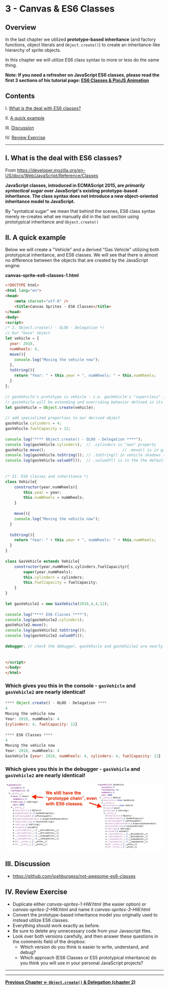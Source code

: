 # 3 - Canvas & ES6 Classes

## Overview
In the last chapter we utilized **prototype-based inheritance** (and factory functions,  object literals and `Object.create()`) to create an inheritance-like hierarchy of sprite objects.

In this chapter we will utilize ES6 class syntax to more or less do the same thing.

**Note: If you need a refresher on JavaScript ES6 classes, please read the first 3 sections of his tutorial page: [ES6 Classes & PixiJS Animation](pixi-js-2.md)**

## Contents
<!--- Local Navigation --->
I. [What is the deal with ES6 classes?](#section1)

II. [A quick example](#section2)

III. [Discussion](#section3)

IV. [Review Exercise](#section4)

<hr>

## I. <a id="section1">What is the deal with ES6 classes?

From https://developer.mozilla.org/en-US/docs/Web/JavaScript/Reference/Classes

**JavaScript classes, introduced in ECMAScript 2015, are *primarily syntactical sugar* over JavaScript's existing prototype-based inheritance. The class syntax does not introduce a new object-oriented inheritance model to JavaScript.**

By "syntatical sugar" we mean that behind the scenes, ES6 class syntax merely re-creates what we manually did in the last section using prototypical inheritance and `Object.create()`

## II. <a id="section2">A quick example
	
Below we will create a "Vehicle" and a derived "Gas Vehicle" utilizing both prototypical inheritance, and ES6 classes. We will see that there is almost no difference between the objects that are created by the JavaScript engine.
 
**canvas-sprite-es6-classes-1.html**

```html
<!DOCTYPE html>
<html lang="en">
<head>
	<meta charset="utf-8" />
	<title>Canvas Sprites - ES6 Classes</title>
</head>
<body>
<script>
/* I. Object.create() - OLOO - Delegation */
// Our "base" object
let vehicle = {
  year: 2018,
  numWheels: 4,
  move(){
    console.log("Moving the vehicle now");
  },
  toString(){
  	return "Year: " + this.year + ", numWheels: " + this.numWheels;
  }
};

// gasVehicle's prototype is vehicle - i.e. gasVehicle's "superclass" is vehicle
// gasVehicle will be extending and overriding behavior defined in its prototype objects
let gasVehicle = Object.create(vehicle);
	
// add specialized properties to our derived object
gasVehicle.cylinders = 4;
gasVehicle.fuelCapacity = 12;

console.log("**** Object.create() - OLOO - Delegation ****");
console.log(gasVehicle.cylinders); 	// .cylinders is "own" property
gasVehicle.move(); 									// .move() is in gasVehicle's prototype (i.e. `vehicle`)
console.log(gasVehicle.toString()); // .toString() in vehicle shadows toString() in the default prototype object
console.log(gasVehicle.valueOf()); 	// .valueOf() is in the the default prototype object


/* II. ES6 classes and inheritance */
class Vehicle{
	constructor(year,numWheels){
		this.year = year;
		this.numWheels = numWheels;
	}
	
	move(){
    console.log("Moving the vehicle now");
  }
  
  toString(){
  	return "Year: " + this.year + ", numWheels: " + this.numWheels;
  }
}

class GasVehicle extends Vehicle{
	constructor(year,numWheels,cylinders,fuelCapacity){
		super(year,numWheels);
		this.cylinders = cylinders;
		this.fuelCapacity = fuelCapacity;
	}
}

let gasVehicle2 = new GasVehicle(2018,4,4,12);

console.log("**** ES6 Classes ****");
console.log(gasVehicle2.cylinders); 
gasVehicle2.move(); 									
console.log(gasVehicle2.toString()); 
console.log(gasVehicle2.valueOf()); 

debugger; // check the debugger, gasVehicle and gasVehicle2 are nearly identical!


</script>
</body>
</html>
```

### Which gives you this in the console - `gasVehicle` and `gasVehicle2` are nearly identical!

```javascript
**** Object.create() - OLOO - Delegation ****
4
Moving the vehicle now
Year: 2018, numWheels: 4
{cylinders: 4, fuelCapacity: 12}

**** ES6 Classes ****
4
Moving the vehicle now
Year: 2018, numWheels: 4
GasVehicle {year: 2018, numWheels: 4, cylinders: 4, fuelCapacity: 12}
```

### Which gives you this in the debugger - `gasVehicle` and `gasVehicle2` are nearly identical!

![Screenshot](_images/canvas-sprites-es6-classes-1.jpg)


## III. <a id="section3">Discussion

- https://github.com/joshburgess/not-awesome-es6-classes
	
## IV. <a id="section4">Review Exercise
- Duplicate either *canvas-sprites-1-HW.html* (the easier option) or *canvas-sprites-2-HW.html* and name it *canvas-sprites-3-HW.html*
- Convert the prototype-based inheritance model you originally used to instead utilize ES6 classes.
- Everything should work exactly as before.
- Be sure to delete any unnecessary code from your Javascript files.
- Look over both versions carefully, and then answer these questions in the comments field of the dropbox:
    - Which version do you think is easier to write, understand, and debug? 
    - Which approach (ES6 Classes or ES5 prototypical inheritance) do you think you will use in your personal JavaScript projects?

  
<hr><hr>

**[Previous Chapter <- `Object.create()` & Delegation (chapter 2)](canvas-sprites-2.md)**
  
 
